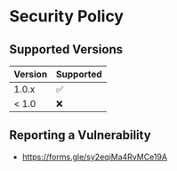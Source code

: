 # Security Policy


## Supported Versions

| Version | Supported          |
| ------- | ------------------ |
| 1.0.x   | :white_check_mark: |
| < 1.0   | :x:                |


## Reporting a Vulnerability

- https://forms.gle/sy2eqiMa4RvMCe19A
